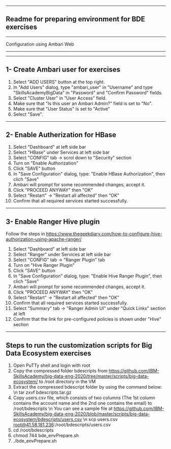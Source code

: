 ---------------------------------------------------------------
Readme for preparing environment for BDE exercises
--------------------------------------------------------------

______________________________________________________________
Configuration using Ambari Web 
______________________________________________________________


--------------------------------------------------------------
1- Create Ambari user for exercises
--------------------------------------------------------------
1. Select "ADD USERS" button at the top right.
2. In "Add Users" dialog, type "ambari_user" in "Username" and type "SkillsAcademyBigData" in "Password" and "Confirm Password" fields.
3. Select "Cluster User" in "User Access" field.
4. Make sure that "Is this user an Ambari Admin?" field is set to "No".
5. Make sure that "User Status" is set to "Active"
6. Select "Save".


--------------------------------------------------------------
2- Enable Autherization for HBase
--------------------------------------------------------------
1. Select "Dashboard" at left side bar
2. Select "HBase" under Services at left side bar
3. Select "CONFIG" tab -> scrol down to "Security" section
4. Turn on "Enable Authorization"
5. Click "SAVE" button
6. In "Save Configuration" dialog, type: "Enable HBase Authorization", then clich "Save"
7. Ambari will prompt for some recommended changes, accept it.
8. Click "PROCEED ANYWAY" then "OK"
9. Select "Restart" -> "Restart all affected" then "OK"
10. Confirm that all required services started successfully.

--------------------------------------------------------------
3- Enable Ranger Hive plugin
--------------------------------------------------------------
Follow the steps in https://www.thegeekdiary.com/how-to-configure-hive-authorization-using-apache-ranger/
1. Select "Dashboard" at left side bar
2. Select "Ranger" under Services at left side bar
3. Select "CONFIG" tab -> "Ranger Plugin" tab
4. Turn on "Hive Ranger Plugin"
5. Click "SAVE" button
6. In "Save Configuration" dialog, type: "Enable Hive Ranger Plugin", then clich "Save"
7. Ambari will prompt for some recommended changes, accept it.
8. Click "PROCEED ANYWAY" then "OK"
9. Select "Restart" -> "Restart all affected" then "OK"
10. Confirm that all required services started successfully.
11. Select "Summary" tab -> "Ranger Admin UI" under "Quick Links" section at left
12. Confirm that the link for pre-configured policies is shown under "Hive" section

-------------------------------------------------------------------------

Steps to run the customization scripts for Big Data Ecosystem exercises
--------------------------------------------------------------------------
1. Open PuTTy shell and login with root
2. Copy the compressed folder bdescripts from https://github.com/IBM-SkillsAcademy/big-data-eng-2020/tree/master/scripts/big-data-ecosystem/ to /root directory in the VM
3. Extract the compressed bdescript folder by using the command below:
   \n 
   tar zxvf bdescripts.tar.gz
4. Copy users.csv file, which consists of two columns (The 1st column contains the account name and the 2nd one contains the email) to /root/bdescripts
\n You can see a sample file at https://github.com/IBM-SkillsAcademy/big-data-eng-2020/blob/master/scripts/big-data-ecosystem/bdescripts/users.csv
\n scp users.csv root@41.58.181.236:/root/bdescripts/users.csv
5. cd /root/bdescripts
6. chmod 744 bde_envPrepare.sh
7. ./bde_envPrepare.sh



